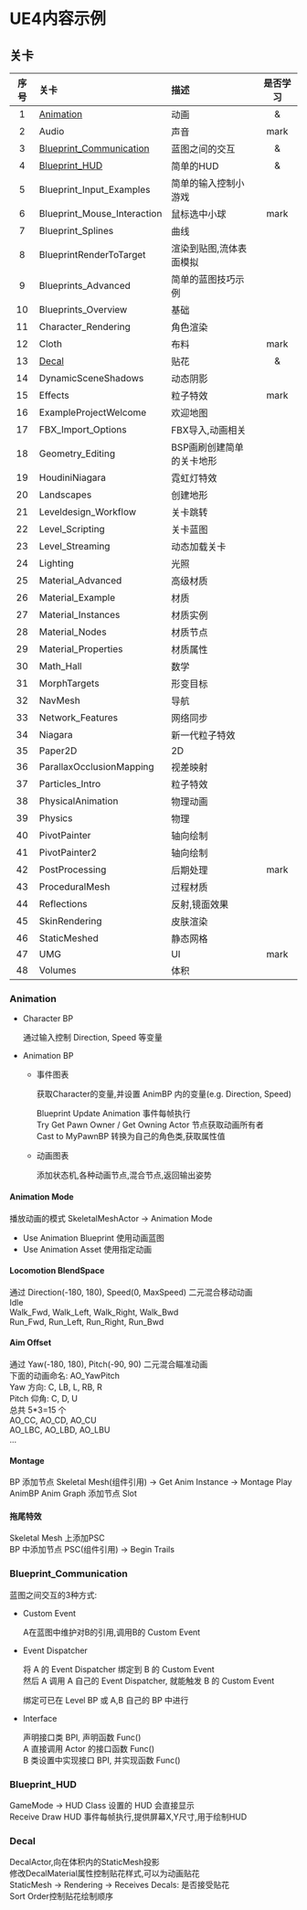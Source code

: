 # UE4内容示例
## 关卡
| 序号 | 关卡 | 描述 | 是否学习 |
| :-: | :- | :- | :-: |
| 1 | [Animation](#-Animation) | 动画 | & |
| 2 | Audio | 声音 | mark |
| 3 | [Blueprint_Communication](#-Blueprint_Communication) | 蓝图之间的交互 | & |
| 4 | [Blueprint_HUD](#-Blueprint_HUD) | 简单的HUD | & |
| 5 | Blueprint_Input_Examples | 简单的输入控制小游戏 |  |
| 6 | Blueprint_Mouse_Interaction | 鼠标选中小球 | mark |
| 7 | Blueprint_Splines | 曲线 |  |
| 8 | BlueprintRenderToTarget | 渲染到贴图,流体表面模拟 |  |
| 9 | Blueprints_Advanced | 简单的蓝图技巧示例 |  |
| 10 | Blueprints_Overview | 基础 |  |
| 11 | Character_Rendering | 角色渲染 |  |
| 12 | Cloth | 布料 | mark |
| 13 | [Decal](#-Decal) | 贴花 | & |
| 14 | DynamicSceneShadows | 动态阴影 |  |
| 15 | Effects | 粒子特效 | mark |
| 16 | ExampleProjectWelcome | 欢迎地图 |  |
| 17 | FBX_Import_Options | FBX导入,动画相关 |  |
| 18 | Geometry_Editing | BSP画刷创建简单的关卡地形 |  |
| 19 | HoudiniNiagara | 霓虹灯特效 |  |
| 20 | Landscapes | 创建地形 |  |
| 21 | Leveldesign_Workflow | 关卡跳转 |  |
| 22 | Level_Scripting | 关卡蓝图 |  |
| 23 | Level_Streaming | 动态加载关卡 |  |
| 24 | Lighting | 光照 |  |
| 25 | Material_Advanced | 高级材质 |  |
| 26 | Material_Example | 材质 |  |
| 27 | Material_Instances | 材质实例 |  |
| 28 | Material_Nodes | 材质节点 |  |
| 29 | Material_Properties | 材质属性 |  |
| 30 | Math_Hall | 数学 |  |
| 31 | MorphTargets | 形变目标 |  |
| 32 | NavMesh | 导航 |  |
| 33 | Network_Features | 网络同步 |  |
| 34 | Niagara | 新一代粒子特效 |  |
| 35 | Paper2D | 2D |  |
| 36 | ParallaxOcclusionMapping | 视差映射 |  |
| 37 | Particles_Intro | 粒子特效 |  |
| 38 | PhysicalAnimation | 物理动画 |  |
| 39 | Physics | 物理 |  |
| 40 | PivotPainter | 轴向绘制 |  |
| 41 | PivotPainter2 | 轴向绘制 |  |
| 42 | PostProcessing | 后期处理 | mark |
| 43 | ProceduralMesh | 过程材质 |  |
| 44 | Reflections | 反射,镜面效果 |  |
| 45 | SkinRendering | 皮肤渲染 |  |
| 46 | StaticMeshed | 静态网格 |  |
| 47 | UMG | UI | mark |
| 48 | Volumes | 体积 |  |

### Animation
+ Character BP  
  
  通过输入控制 Direction, Speed 等变量  

+ Animation BP  
  
  + 事件图表  
  
    获取Character的变量,并设置 AnimBP 内的变量(e.g. Direction, Speed)  

    Blueprint Update Animation 事件每帧执行  
    Try Get Pawn Owner / Get Owning Actor 节点获取动画所有者  
    Cast to MyPawnBP 转换为自己的角色类,获取属性值

  + 动画图表  

    添加状态机,各种动画节点,混合节点,返回输出姿势


#### Animation Mode
播放动画的模式 SkeletalMeshActor -> Animation Mode  
+ Use Animation Blueprint 使用动画蓝图  
+ Use Animation Asset 使用指定动画  
#### Locomotion BlendSpace
通过 Direction(-180, 180), Speed(0, MaxSpeed) 二元混合移动动画  
Idle  
Walk_Fwd, Walk_Left, Walk_Right, Walk_Bwd  
Run_Fwd, Run_Left, Run_Right, Run_Bwd  
#### Aim Offset
通过 Yaw(-180, 180), Pitch(-90, 90) 二元混合瞄准动画  
下面的动画命名: AO_YawPitch  
Yaw 方向: C, LB, L, RB, R  
Pitch 仰角: C, D, U  
总共 5*3=15 个  
AO_CC, AO_CD, AO_CU  
AO_LBC, AO_LBD, AO_LBU  
...  
#### Montage
BP 添加节点 Skeletal Mesh(组件引用) -> Get Anim Instance -> Montage Play  
AnimBP Anim Graph 添加节点 Slot  
#### 拖尾特效
Skeletal Mesh 上添加PSC  
BP 中添加节点 PSC(组件引用) -> Begin Trails  

### Blueprint_Communication
蓝图之间交互的3种方式:  
+ Custom Event  
  
  A在蓝图中维护对B的引用,调用B的 Custom Event  

+ Event Dispatcher  
  
  将 A 的 Event Dispatcher 绑定到 B 的 Custom Event  
  然后 A 调用 A 自己的 Event Dispatcher, 就能触发 B 的 Custom Event  

  绑定可已在 Level BP 或 A,B 自己的 BP 中进行  

+ Interface  
  
  声明接口类 BPI, 声明函数 Func()  
  A 直接调用 Actor 的接口函数 Func()  
  B 类设置中实现接口 BPI, 并实现函数 Func() 

### Blueprint_HUD
GameMode -> HUD Class 设置的 HUD 会直接显示  
Receive Draw HUD 事件每帧执行,提供屏幕X,Y尺寸,用于绘制HUD  

### Decal
DecalActor,向在体积内的StaticMesh投影  
修改DecalMaterial属性控制贴花样式,可以为动画贴花  
StaticMesh -> Rendering -> Receives Decals: 是否接受贴花  
Sort Order控制贴花绘制顺序  
